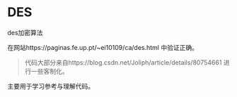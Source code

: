 # DES
des加密算法

在网站https://paginas.fe.up.pt/~ei10109/ca/des.html 中验证正确。

> 代码大部分来自https://blog.csdn.net/Joliph/article/details/80754661 进行一些客制化。

主要用于学习参考与理解代码。
